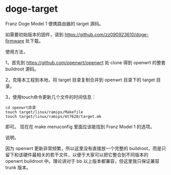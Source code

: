 # doge-target

Franz Doge Model 1 便携路由器的 target 源码。

如需要初始版本的固件，请到 https://github.com/zz090923610/doge-firmware 处下载。

使用方法，

1，首先到 https://github.com/openwrt/openwrt 处 clone 得到 openwrt 的整套 buildroot 源码。

2，克隆本工程到本地，将 target 目录复制合并到 openwrt 目录下的 target 目录。

3，使用touch命令更新几个文件的时间信息：

	cd openwrt目录
	touch target/linux/ramips/Makefile 
	touch target/linux/ramips/mt7620/target.mk 
即可。
现在在 make menuconfig 里面应该能找到 Franz Model 1 的选项。

说明，

因为 openwrt 更新非常频繁，所以这里没有直接放一个完整的 buildroot，而是只留下和该硬件最相关的若干文件，以便于大家可以把它整合到不同版本的 openwrt buildroot 中。理论讲对于 bb 以上版本都兼容，但这里我只保证兼容 trunk 版本。
